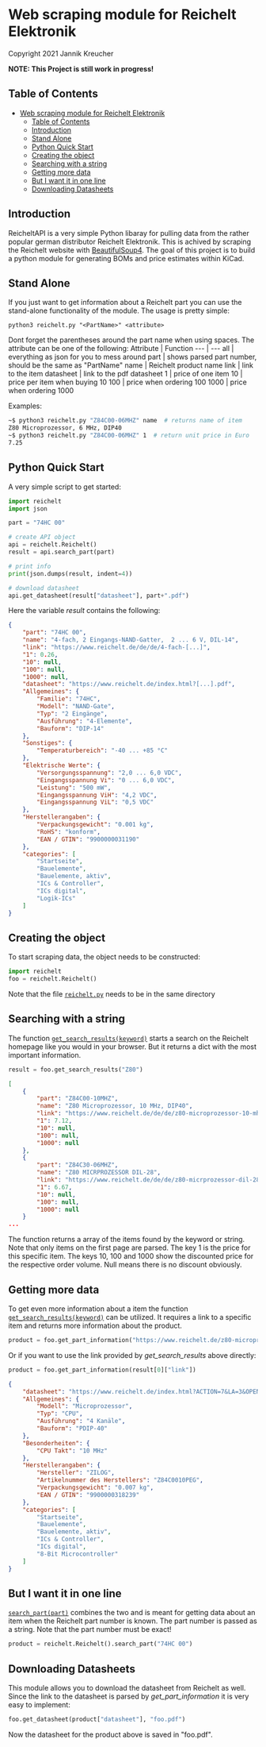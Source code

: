 # Web scraping module for Reichelt Elektronik

Copyright 2021 Jannik Kreucher

**NOTE: This Project is still work in progress!**


## Table of Contents
- [Web scraping module for Reichelt Elektronik](#web-scraping-module-for-reichelt-elektronik)
	- [Table of Contents](#table-of-contents)
	- [Introduction](#introduction)
	- [Stand Alone](#stand-alone)
	- [Python Quick Start](#python-quick-start)
	- [Creating the object](#creating-the-object)
	- [Searching with a string](#searching-with-a-string)
	- [Getting more data](#getting-more-data)
	- [But I want it in one line](#but-i-want-it-in-one-line)
	- [Downloading Datasheets](#downloading-datasheets)

## Introduction

ReicheltAPI is a very simple Python libaray for pulling data from the rather popular german distributor Reichelt Elektronik. This is achived by scraping the Reichelt website with [BeautifulSoup4](https://www.crummy.com/software/BeautifulSoup/). The goal of this project is to build a python module for generating BOMs and price estimates within KiCad.

## Stand Alone
If you just want to get information about a Reichelt part you can use the stand-alone functionality of the module. The usage is pretty simple:
```
python3 reichelt.py "<PartName>" <attribute>
```
Dont forget the parentheses around the part name when using spaces. The attribute can be one of the following:
Attribute | Function
--- | ---
all       | everything as json for you to mess around
part      | shows parsed part number, should be the same as "PartName"
name      | Reichelt product name
link      | link to the item
datasheet | link to the pdf datasheet
1         | price of one item
10        | price per item when buying 10
100       | price when ordering 100
1000      | price when ordering 1000

Examples:
```bash
~$ python3 reichelt.py "Z84C00-06MHZ" name  # returns name of item
Z80 Microprozessor, 6 MHz, DIP40
~$ python3 reichelt.py "Z84C00-06MHZ" 1  # return unit price in Euro
7.25
```


## Python Quick Start

A very simple script to get started:
```python
import reichelt
import json

part = "74HC 00"

# create API object
api = reichelt.Reichelt()
result = api.search_part(part)

# print info
print(json.dumps(result, indent=4))

# download datasheet
api.get_datasheet(result["datasheet"], part+".pdf")
```

Here the variable *result* contains the following:
```json
{
    "part": "74HC 00",
    "name": "4-fach, 2 Eingangs-NAND-Gatter,  2 ... 6 V, DIL-14",
    "link": "https://www.reichelt.de/de/de/4-fach-[...]",
    "1": 0.26,
    "10": null,
    "100": null,
    "1000": null,
    "datasheet": "https://www.reichelt.de/index.html?[...].pdf",
    "Allgemeines": {
        "Familie": "74HC",
        "Modell": "NAND-Gate",
        "Typ": "2 Eingänge",
        "Ausführung": "4-Elemente",
        "Bauform": "DIP-14"
    },
    "Sonstiges": {
        "Temperaturbereich": "-40 ... +85 °C"
    },
    "Elektrische Werte": {
        "Versorgungsspannung": "2,0 ... 6,0 VDC",
        "Eingangsspannung Vi": "0 ... 6,0 VDC",
        "Leistung": "500 mW",
        "Eingangsspannung ViH": "4,2 VDC",
        "Eingangsspannung ViL": "0,5 VDC"
    },
    "Herstellerangaben": {
        "Verpackungsgewicht": "0.001 kg",
        "RoHS": "konform",
        "EAN / GTIN": "9900000031190"
    },
    "categories": [
        "Startseite",
        "Bauelemente",
        "Bauelemente, aktiv",
        "ICs & Controller",
        "ICs digital",
        "Logik-ICs"
    ]
}
```


## Creating the object

To start scraping data, the object needs to be constructed:
```python
import reichelt
foo = reichelt.Reichelt()
```
Note that the file [`reichelt.py`](reichelt.py) needs to be in the same directory


## Searching with a string

The function [`get_search_results(keyword)`](reichelt.py) starts a search on the Reichelt homepage like you would in your browser. But it returns a dict with the most important information.
```python
result = foo.get_search_results("Z80")
```

```json
[
	{
        "part": "Z84C00-10MHZ",
        "name": "Z80 Microprozessor, 10 MHz, DIP40",
        "link": "https://www.reichelt.de/de/de/z80-microprozessor-10-mhz-dip40-z84c00-10mhz-p31823.html[...]",
        "1": 7.12,
        "10": null,
        "100": null,
        "1000": null
    },
    {
        "part": "Z84C30-06MHZ",
        "name": "Z80 MICRPROZESSOR DIL-28",
        "link": "https://www.reichelt.de/de/de/z80-micrprozessor-dil-28-z84c30-06mhz-p23034.html[...]",
        "1": 6.67,
        "10": null,
        "100": null,
        "1000": null
    }
...
```
The function returns a array of the items found by the keyword or string. Note that only items on the first page are parsed. The key 1 is the price for this specific item. The keys 10, 100 and 1000 show the discounted price for the respective order volume. Null means there is no discount obviously.


## Getting more data

To get even more information about a item the function [`get_search_results(keyword)`](reichelt.py) can be utilized. It requires a link to a specific item and returns more information about the product.
```python
product = foo.get_part_information("https://www.reichelt.de/z80-microprozessor-10-mhz-dip40-z84c00-10mhz-p31823.html?&trstct=pos_2&nbc=1")
```
Or if you want to use the link provided by *get_search_results* above directly:
```python
product = foo.get_part_information(result[0]["link"])
```

```json
{
    "datasheet": "https://www.reichelt.de/index.html?ACTION=7&LA=3&OPEN=0&INDEX=0&FILENAME=A300%2FZ84C00%23ZIL.pdf",
    "Allgemeines": {
        "Modell": "Microprozessor",
        "Typ": "CPU",
        "Ausführung": "4 Kanäle",
        "Bauform": "PDIP-40"
    },
    "Besonderheiten": {
        "CPU Takt": "10 MHz"
    },
    "Herstellerangaben": {
        "Hersteller": "ZILOG",
        "Artikelnummer des Herstellers": "Z84C0010PEG",
        "Verpackungsgewicht": "0.007 kg",
        "EAN / GTIN": "9900000318239"
    },
    "categories": [
        "Startseite",
        "Bauelemente",
        "Bauelemente, aktiv",
        "ICs & Controller",
        "ICs digital",
        "8-Bit Microcontroller"
    ]
}
```


## But I want it in one line

[`search_part(part)`](reichelt.py) combines the two and is meant for getting data about an item when the Reichelt part number is known. The part number is passed as a string. Note that the part number must be exact!
```python
product = reichelt.Reichelt().search_part("74HC 00")
```


## Downloading Datasheets

This module allows you to download the datasheet from Reichelt as well. Since the link to the datasheet is parsed by *get_part_information* it is very easy to implement:
```python
foo.get_datasheet(product["datasheet"], "foo.pdf")
```
Now the datasheet for the product above is saved in "foo.pdf".


